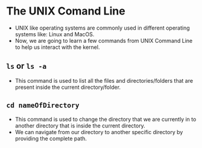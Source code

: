 # The UNIX Comand Line
* UNIX like operating systems are commonly used in different operating systems like: Linux and MacOS.
* Now, we are going to learn a few commands from UNIX Command Line to help us interact with the kernel.

## ```ls``` or ```ls -a```
* This command is used to list all the files and directories/folders that are present inside the current directory/folder.

## ```cd nameOfDirectory```
* This command is used to change the directory that we are currently in to another directory that is inside the current directory.
* We can navigate from our directory to another specific directory by providing the complete path.

